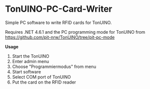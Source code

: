 # TonUINO-PC-Card-Writer
Simple PC software to write RFID cards for TonUINO.

Requires .NET 4.6.1 and the PC programming mode for TonUINO from https://github.com/pit-nrw/TonUINO/tree/pit-pc-mode

**Usage**  
1. Start the TonUINO
2. Enter admin menu
3. Choose "Programmiermodus" from menu
4. Start software
5. Select COM port of TonUINO 
6. Put the card on the RFID reader
